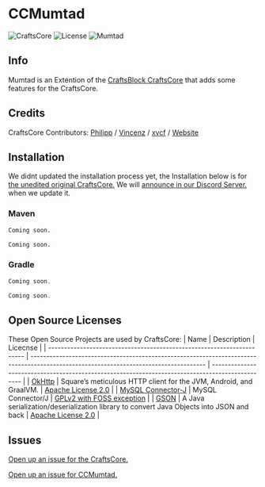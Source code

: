 # CCMumtad
![CraftsCore](https://img.shields.io/badge/Extention%20for-CraftsCore-green)
![License](https://img.shields.io/badge/License-AGPL%203.0-blue)
![Mumtad](https://img.shields.io/badge/Mumtad-1.0%20ALPHA-red)

## Info
Mumtad is an Extention of the [CraftsBlock CraftsCore](https://github.com/CrAfTsArMy/CraftsCore) that adds some features for the CraftsCore.

## Credits

CraftsCore Contributors:
[Philipp](https://github.com/CrAfTsArMy) /
[Vincenz](https://github.com/vinc3nz) /
[xvcf](https://github.com/RafaeloxMC) /
[Website](https://repo.craftsblock.de/#/releases/de/craftsblock/craftscore/CraftsCore)

## Installation
We didnt updated the installation process yet, the Installation below is for [the unedited original CraftsCore.](https://github.com/CrAfTsArMy/CraftsCore) We will [announce in our Discord Server.](https://dsc.gg/cheeter) when we update it.

### Maven
```xml
Coming soon.
```
```xml
Coming soon.
```

### Gradle
```gradle
Coming soon.
```
```gradle
Coming soon.
```

## Open Source Licenses
These Open Source Projects are used by CraftsCore:
| Name                                                                   | Description                                                                                                                           | Licecnse                                                                                         |
| ---------------------------------------------------------------------- | ------------------------------------------------------------------------------------------------------------------------------------- | ------------------------------------------------------------------------------------------------ |
| [OkHttp](https://github.com/square/okhttp)                             | Square’s meticulous HTTP client for the JVM, Android, and GraalVM.                                                                    | [Apache License 2.0](https://github.com/square/okhttp/blob/master/LICENSE.txt)                   |
| [MySQL Connector-J](https://github.com/mysql/mysql-connector-j)        | MySQL Connector/J                                                                                                                     | [GPLv2 with FOSS exception](https://github.com/mysql/mysql-connector-j/blob/release/8.x/LICENSE) |
| [GSON](https://github.com/google/gson)                                 | A Java serialization/deserialization library to convert Java Objects into JSON and back                                               | [Apache License 2.0](https://github.com/google/gson/blob/main/LICENSE)                           |

## Issues
[Open up an issue for the CraftsCore.](https://github.com/CrAfTsArMy/CraftsCore/issues)

[Open up an issue for CCMumtad.](https://github.com/cheeterdev/ccmumtad/issues)
